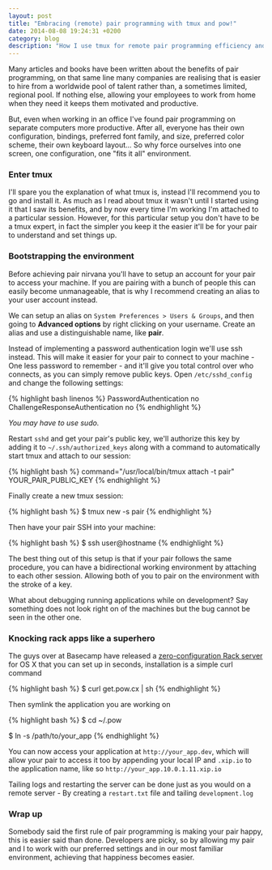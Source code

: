 ```yaml
---
layout: post
title: "Embracing (remote) pair programming with tmux and pow!"
date: 2014-08-08 19:24:31 +0200
category: blog
description: "How I use tmux for remote pair programming efficiency and happiness."
---
```


Many articles and books have been written about the benefits of pair programming, on that same line many companies are realising that is easier to hire from a worldwide pool of talent rather than, a sometimes limited, regional pool. If nothing else, allowing your employees to work from home when they need it keeps them motivated and productive.

But, even when working in an office I've found pair programming on separate computers more productive. After all, everyone has their own configuration, bindings, preferred font family, and size, preferred color scheme, their own keyboard layout... So why force ourselves into one screen, one configuration, one "fits it all" environment.

### Enter tmux

I'll spare you the explanation of what tmux is, instead I'll recommend you to go and install it. As much as I read about tmux it wasn't until I started using it that I saw its benefits, and by now every time I'm working I'm attached to a particular session. However, for this particular setup you don't have to be a tmux expert, in fact the simpler you keep it the easier it'll be for your pair to understand and set things up.

### Bootstrapping the environment

Before achieving pair nirvana you'll have to setup an account for your pair to access your machine. If you are pairing with a bunch of people this can easily become unmanageable, that is why I recommend creating an alias to your user account instead.

We can setup an alias on ``System Preferences > Users & Groups``, and then going to **Advanced options** by right clicking on your username. Create an alias and use a distinguishable name, like **pair**.

Instead of implementing a password authentication login we'll use ssh instead. This will make it easier for your pair to connect to your machine - One less password to remember - and it'll give you total control over who connects, as you can simply remove public keys. Open ``/etc/sshd_config`` and change the following settings:

{% highlight bash linenos %}
PasswordAuthentication no
ChallengeResponseAuthentication no
{% endhighlight %}

_You may have to use sudo._

Restart ``sshd`` and get your pair's public key, we'll authorize this key by adding it to ``~/.ssh/authorized_keys`` along with a command to automatically start tmux and attach to our session:

{% highlight bash %}
command="/usr/local/bin/tmux attach -t pair" YOUR_PAIR_PUBLIC_KEY
{% endhighlight %}

Finally create a new tmux session:

{% highlight bash %}
$ tmux new -s pair
{% endhighlight %}

Then have your pair SSH into your machine:

{% highlight bash %}
$ ssh user@hostname
{% endhighlight %}


The best thing out of this setup is that if your pair follows the same procedure, you can have a bidirectional working environment by attaching to each other session. Allowing both of you to pair on the environment with the stroke of a key.

What about debugging running applications while on development? Say something does not look right on of the machines but the bug cannot be seen in the other one.


### Knocking rack apps like a superhero

The guys over at Basecamp have released a [zero-configuration Rack server](http://pow.cx) for OS X that you can set up in seconds, installation is a simple curl command

{% highlight bash %}
$ curl get.pow.cx | sh
{% endhighlight %}

Then symlink the application you are working on

{% highlight bash %}
$ cd ~/.pow

$ ln -s /path/to/your_app
{% endhighlight %}

You can now access your application at ``http://your_app.dev``, which will allow your pair to access it too by appending your local IP and ``.xip.io`` to the application name, like so ``http://your_app.10.0.1.11.xip.io``

Tailing logs and restarting the server can be done just as you would on a remote server - By creating a ``restart.txt`` file and tailing ``development.log``

### Wrap up
Somebody said the first rule of pair programming is making your pair happy, this is easier said than done. Developers are picky, so by allowing my pair and I to work with our preferred settings and in our most familiar environment, achieving that happiness becomes easier.
